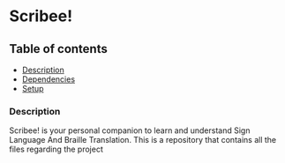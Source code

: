 ﻿# Scribee!

## Table of contents
* [Description](#Description)
* [Dependencies](#Dependencies)
* [Setup](#Setup)

### Description
Scribee! is your personal companion to learn and understand Sign Language And Braille Translation.
This is a repository that contains all the files regarding the project


